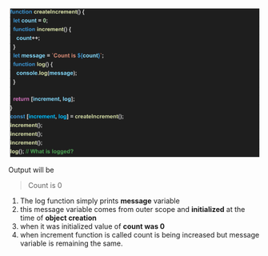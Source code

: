 ![Question](./ex3_question.png)

Output will be
> Count is 0

1. The log function simply prints **message** variable
2. this message variable comes from outer scope and **initialized** at the time of **object creation**
3. when it was initialized value of **count was 0**
4. when increment function is called count is  being increased but message variable is remaining the same.

